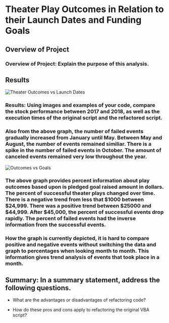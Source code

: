 # Theater Play Outcomes in Relation to their Launch Dates and Funding Goals

## Overview of Project

### Overview of Project: Explain the purpose of this analysis.

## Results

![Theater Outcomes vs Launch Dates](/Theater_Outcomes_vs_Launch.png)

### Results: Using images and examples of your code, compare the stock performance between 2017 and 2018, as well as the execution times of the original script and the refactored script. 

### Also from the above graph, the number of failed events gradually increased from January until May. Between May and August, the number of events remained similiar. There is a spike in the number of failed events in October. The amount of canceled events remained very low throughout the year.

![Outcomes vs Goals](/Outcomes_vs_Goals.png)

### The above graph provides percent information about play outcomes based upon is pledged goal raised amount in dollars. The percent of successful theater plays changed over time. There is a negative trend from less that $1000 between $24,999. There was a positive trend between $25000 and $44,999. After $45,000, the percent of successful events drop rapidly. The percent of failed events had the inverse information from the successful events.     

### How the graph is currently depicted, it is hard to compare positive and negative events without switching the data and graph to percentages when looking month to month. This information gives trend analysis of events that took place in a month. 

## Summary: In a summary statement, address the following questions.

- What are the advantages or disadvantages of refactoring code?

- How do these pros and cons apply to refactoring the original VBA script?

